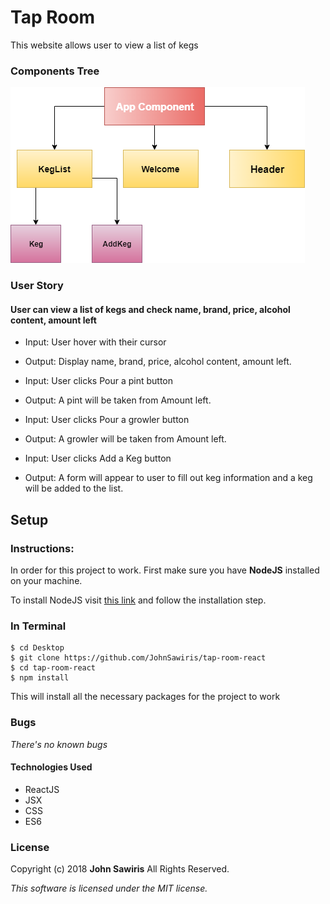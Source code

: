 # Tap Room

This website allows user to view a list of kegs

### Components Tree
![Alt text](components-tree.png)
### User Story

#### User can view a list of kegs and check name, brand, price, alcohol content, amount left

* Input: User hover with their cursor
* Output: Display name, brand, price, alcohol content, amount left.

* Input: User clicks Pour a pint button
* Output: A pint will be taken from Amount left.

* Input: User clicks Pour a growler button
* Output: A growler will be taken from Amount left.

* Input: User clicks Add a Keg button
* Output: A form will appear to user to fill out keg information and a keg will be added to the list.

## Setup
### Instructions:
In order for this project to work. First make sure you have **NodeJS** installed on your machine.

To install NodeJS visit [this link](https://nodejs.org/en/) and follow the installation step.

### In Terminal
```
$ cd Desktop
$ git clone https://github.com/JohnSawiris/tap-room-react
$ cd tap-room-react
$ npm install
```
This will install all the necessary packages for the project to work

### Bugs
_There's no known bugs_

#### Technologies Used
* ReactJS
* JSX
* CSS
* ES6


### License
Copyright (c) 2018 **John Sawiris** All Rights Reserved.

_This software is licensed under the MIT license._

